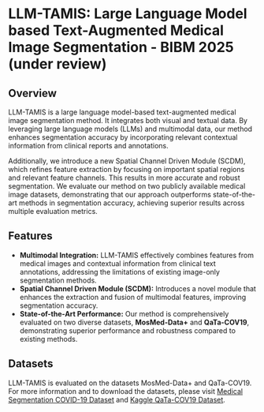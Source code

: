 # LLM-TAMIS: Large Language Model based Text-Augmented Medical Image Segmentation - BIBM 2025 (under review)

## Overview
LLM-TAMIS is a large language model-based text-augmented medical image segmentation method. It integrates both visual and textual data. By leveraging large language models (LLMs) and multimodal data, our method enhances segmentation accuracy by incorporating relevant contextual information from clinical reports and annotations.

Additionally, we introduce a new Spatial Channel Driven Module (SCDM), which refines feature extraction by focusing on important spatial regions and relevant feature channels. This results in more accurate and robust segmentation. We evaluate our method on two publicly available medical image datasets, demonstrating that our approach outperforms state-of-the-art methods in segmentation accuracy, achieving superior results across multiple evaluation metrics.

## Features

- **Multimodal Integration:** LLM-TAMIS effectively combines features from medical images and contextual information from clinical text annotations, addressing the limitations of existing image-only segmentation methods.
- **Spatial Channel Driven Module (SCDM):** Introduces a novel module that enhances the extraction and fusion of multimodal features, improving segmentation accuracy.
- **State-of-the-Art Performance:** Our method is comprehensively evaluated on two diverse datasets, **MosMed-Data+** and **QaTa-COV19**, demonstrating superior performance and robustness compared to existing methods.


## Datasets
LLM-TAMIS is evaluated on the datasets MosMed-Data+ and QaTa-COV19. For more information and to download the datasets, please visit [Medical Segmentation COVID-19 Dataset](https://medicalsegmentation.com/covid19/) and [Kaggle QaTa-COV19 Dataset](https://www.kaggle.com/datasets/aysendegerli/qatacov19-dataset).
